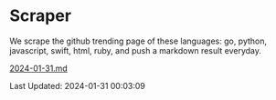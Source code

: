 # Scraper

We scrape the github trending page of these languages: go, python, javascript, swift, html, ruby, and push a markdown result everyday.

[2024-01-31.md](https://github.com/henson/Scraper/blob/master/2024-01-31.md)

Last Updated: 2024-01-31 00:03:09